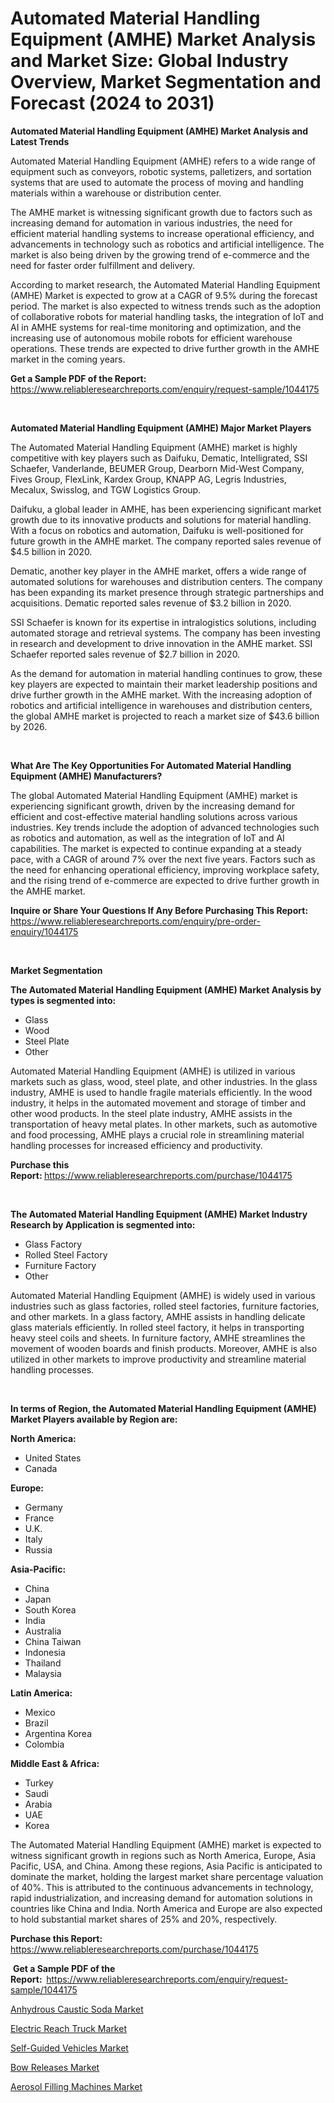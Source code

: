 <p><h1>Automated Material Handling Equipment (AMHE) Market Analysis and Market Size: Global Industry Overview, Market Segmentation and Forecast (2024 to 2031)</h1></p><p><strong>Automated Material Handling Equipment (AMHE) Market Analysis and Latest Trends</strong></p>
<p><p>Automated Material Handling Equipment (AMHE) refers to a wide range of equipment such as conveyors, robotic systems, palletizers, and sortation systems that are used to automate the process of moving and handling materials within a warehouse or distribution center.</p><p>The AMHE market is witnessing significant growth due to factors such as increasing demand for automation in various industries, the need for efficient material handling systems to increase operational efficiency, and advancements in technology such as robotics and artificial intelligence. The market is also being driven by the growing trend of e-commerce and the need for faster order fulfillment and delivery.</p><p>According to market research, the Automated Material Handling Equipment (AMHE) Market is expected to grow at a CAGR of 9.5% during the forecast period. The market is also expected to witness trends such as the adoption of collaborative robots for material handling tasks, the integration of IoT and AI in AMHE systems for real-time monitoring and optimization, and the increasing use of autonomous mobile robots for efficient warehouse operations. These trends are expected to drive further growth in the AMHE market in the coming years.</p></p>
<p><strong>Get a Sample PDF of the Report:&nbsp;</strong> <a href="https://www.reliableresearchreports.com/enquiry/request-sample/1044175">https://www.reliableresearchreports.com/enquiry/request-sample/1044175</a></p>
<p>&nbsp;</p>
<p><strong>Automated Material Handling Equipment (AMHE) Major Market Players</strong></p>
<p><p>The Automated Material Handling Equipment (AMHE) market is highly competitive with key players such as Daifuku, Dematic, Intelligrated, SSI Schaefer, Vanderlande, BEUMER Group, Dearborn Mid-West Company, Fives Group, FlexLink, Kardex Group, KNAPP AG, Legris Industries, Mecalux, Swisslog, and TGW Logistics Group.</p><p>Daifuku, a global leader in AMHE, has been experiencing significant market growth due to its innovative products and solutions for material handling. With a focus on robotics and automation, Daifuku is well-positioned for future growth in the AMHE market. The company reported sales revenue of $4.5 billion in 2020.</p><p>Dematic, another key player in the AMHE market, offers a wide range of automated solutions for warehouses and distribution centers. The company has been expanding its market presence through strategic partnerships and acquisitions. Dematic reported sales revenue of $3.2 billion in 2020.</p><p>SSI Schaefer is known for its expertise in intralogistics solutions, including automated storage and retrieval systems. The company has been investing in research and development to drive innovation in the AMHE market. SSI Schaefer reported sales revenue of $2.7 billion in 2020.</p><p>As the demand for automation in material handling continues to grow, these key players are expected to maintain their market leadership positions and drive further growth in the AMHE market. With the increasing adoption of robotics and artificial intelligence in warehouses and distribution centers, the global AMHE market is projected to reach a market size of $43.6 billion by 2026.</p></p>
<p>&nbsp;</p>
<p><strong>What Are The Key Opportunities For Automated Material Handling Equipment (AMHE) Manufacturers?</strong></p>
<p><p>The global Automated Material Handling Equipment (AMHE) market is experiencing significant growth, driven by the increasing demand for efficient and cost-effective material handling solutions across various industries. Key trends include the adoption of advanced technologies such as robotics and automation, as well as the integration of IoT and AI capabilities. The market is expected to continue expanding at a steady pace, with a CAGR of around 7% over the next five years. Factors such as the need for enhancing operational efficiency, improving workplace safety, and the rising trend of e-commerce are expected to drive further growth in the AMHE market.</p></p>
<p><strong>Inquire or Share Your Questions If Any Before Purchasing This Report:</strong> <a href="https://www.reliableresearchreports.com/enquiry/pre-order-enquiry/1044175">https://www.reliableresearchreports.com/enquiry/pre-order-enquiry/1044175</a></p>
<p>&nbsp;</p>
<p><strong>Market Segmentation</strong></p>
<p><strong>The Automated Material Handling Equipment (AMHE) Market Analysis by types is segmented into:</strong></p>
<p><ul><li>Glass</li><li>Wood</li><li>Steel Plate</li><li>Other</li></ul></p>
<p><p>Automated Material Handling Equipment (AMHE) is utilized in various markets such as glass, wood, steel plate, and other industries. In the glass industry, AMHE is used to handle fragile materials efficiently. In the wood industry, it helps in the automated movement and storage of timber and other wood products. In the steel plate industry, AMHE assists in the transportation of heavy metal plates. In other markets, such as automotive and food processing, AMHE plays a crucial role in streamlining material handling processes for increased efficiency and productivity.</p></p>
<p><strong>Purchase this Report:&nbsp;</strong><a href="https://www.reliableresearchreports.com/purchase/1044175">https://www.reliableresearchreports.com/purchase/1044175</a></p>
<p>&nbsp;</p>
<p><strong>The Automated Material Handling Equipment (AMHE) Market Industry Research by Application is segmented into:</strong></p>
<p><ul><li>Glass Factory</li><li>Rolled Steel Factory</li><li>Furniture Factory</li><li>Other</li></ul></p>
<p><p>Automated Material Handling Equipment (AMHE) is widely used in various industries such as glass factories, rolled steel factories, furniture factories, and other markets. In a glass factory, AMHE assists in handling delicate glass materials efficiently. In rolled steel factory, it helps in transporting heavy steel coils and sheets. In furniture factory, AMHE streamlines the movement of wooden boards and finish products. Moreover, AMHE is also utilized in other markets to improve productivity and streamline material handling processes.</p></p>
<p>&nbsp;</p>
<p><strong>In terms of Region, the Automated Material Handling Equipment (AMHE) Market Players available by Region are:</strong></p>
<p>
    <p> <strong> North America: </strong>
        <ul>
            <li>United States</li>
            <li>Canada</li>
        </ul>
        </p> 
    <p> <strong> Europe: </strong>
        <ul>
            <li>Germany</li>
            <li>France</li>
            <li>U.K.</li>
            <li>Italy</li>
            <li>Russia</li>
        </ul>
        </p> 
    <p> <strong> Asia-Pacific: </strong>
        <ul>
            <li>China</li>
            <li>Japan</li>
            <li>South Korea</li>
            <li>India</li>
            <li>Australia</li>
            <li>China Taiwan</li>
            <li>Indonesia</li>
            <li>Thailand</li>
            <li>Malaysia</li>
        </ul>
        </p> 
    <p> <strong> Latin America: </strong>
        <ul>
            <li>Mexico</li>
            <li>Brazil</li>
            <li>Argentina Korea</li>
            <li>Colombia</li>
        </ul>
        </p> 
    <p> <strong> Middle East & Africa: </strong>
        <ul>
            <li>Turkey</li>
            <li>Saudi</li>
            <li>Arabia</li>
            <li>UAE</li>
            <li>Korea</li>
        </ul>
    </p>
    </p>
<p><p>The Automated Material Handling Equipment (AMHE) market is expected to witness significant growth in regions such as North America, Europe, Asia Pacific, USA, and China. Among these regions, Asia Pacific is anticipated to dominate the market, holding the largest market share percentage valuation of 40%. This is attributed to the continuous advancements in technology, rapid industrialization, and increasing demand for automation solutions in countries like China and India. North America and Europe are also expected to hold substantial market shares of 25% and 20%, respectively.</p></p>
<p><strong>Purchase this Report: </strong><a href="https://www.reliableresearchreports.com/purchase/1044175">https://www.reliableresearchreports.com/purchase/1044175</a></p>
<p>&nbsp;<strong>Get a Sample PDF of the Report:&nbsp;&nbsp;</strong><a href="https://www.reliableresearchreports.com/enquiry/request-sample/1044175">https://www.reliableresearchreports.com/enquiry/request-sample/1044175</a></p>
<p><strong></strong></p>
<p><p><a href="https://medium.com/@karleelakin435/anhydrous-caustic-soda-market-size-and-market-trends-complete-industry-overview-2024-to-2031-af65da7085d5">Anhydrous Caustic Soda Market</a></p><p><a href="https://github.com/Angelnienowdseej3e45z3p8c/Market-Research-Report-List-1/blob/main/electric-reach-truck-market.md">Electric Reach Truck Market</a></p><p><a href="https://github.com/YashRP12/Market-Research-Report-List-3/blob/main/self-guided-vehicles-market.md">Self-Guided Vehicles Market</a></p><p><a href="https://medium.com/@karleelakin435/bow-releases-market-analysis-its-cagr-market-segmentation-and-global-industry-overview-ac57387e3d5e">Bow Releases Market</a></p><p><a href="https://medium.com/@karleelakin435/aerosol-filling-machines-market-the-key-to-successful-business-strategy-forecast-till-2031-af9e050b8fbf">Aerosol Filling Machines Market</a></p></p>